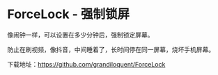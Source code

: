 # ForceLock - 强制锁屏

像闹钟一样，可以设置在多少分钟后，强制锁定屏幕。

防止在刷视频，像抖音，中间睡着了，长时间停在同一屏幕，烧坏手机屏幕。

下载地址：https://github.com/grandiloquent/ForceLock
